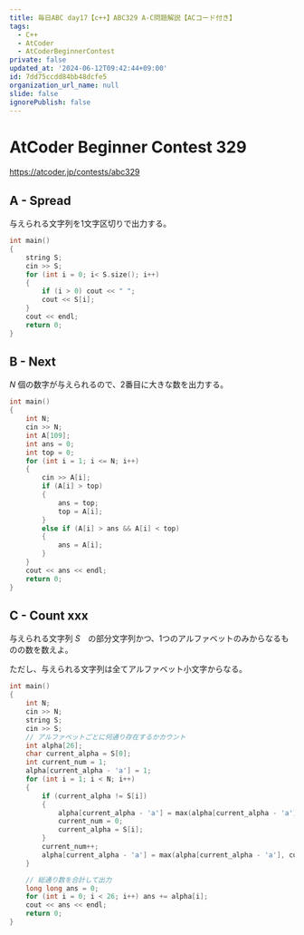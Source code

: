 ```yaml
---
title: 毎日ABC day17【c++】ABC329 A-C問題解説【ACコード付き】
tags:
  - C++
  - AtCoder
  - AtCoderBeginnerContest
private: false
updated_at: '2024-06-12T09:42:44+09:00'
id: 7dd75ccdd84bb48dcfe5
organization_url_name: null
slide: false
ignorePublish: false
---
```

# AtCoder Beginner Contest 329

https://atcoder.jp/contests/abc329

## A - Spread
与えられる文字列を1文字区切りで出力する。

```cpp
int main()
{
	string S;
	cin >> S;
	for (int i = 0; i< S.size(); i++)
	{
		if (i > 0) cout << " ";
		cout << S[i];
	}
	cout << endl;
	return 0;
}
```

## B - Next
$N$ 個の数字が与えられるので、2番目に大きな数を出力する。

```cpp
int main()
{
	int N;
	cin >> N;
	int A[109];
	int ans = 0;
	int top = 0;
	for (int i = 1; i <= N; i++)
	{
		cin >> A[i];
		if (A[i] > top)
		{
			ans = top;
			top = A[i];
		}
		else if (A[i] > ans && A[i] < top)
		{
			ans = A[i];
		}
	}
	cout << ans << endl;
	return 0;
}
```

## C - Count xxx
与えられる文字列 $S$　の部分文字列かつ、1つのアルファベットのみからなるものの数を数えよ。

ただし、与えられる文字列は全てアルファベット小文字からなる。

```cpp
int main()
{
	int N;
	cin >> N;
	string S;
	cin >> S;
	// アルファベットごとに何通り存在するかカウント
	int alpha[26];
	char current_alpha = S[0];
	int current_num = 1;
	alpha[current_alpha - 'a'] = 1;
	for (int i = 1; i < N; i++)
	{
		if (current_alpha != S[i])
		{
			alpha[current_alpha - 'a'] = max(alpha[current_alpha - 'a'], current_num);
			current_num = 0;
			current_alpha = S[i];
		}
		current_num++;
		alpha[current_alpha - 'a'] = max(alpha[current_alpha - 'a'], current_num);
	}

	// 総通り数を合計して出力
	long long ans = 0;
	for (int i = 0; i < 26; i++) ans += alpha[i];
	cout << ans << endl;
	return 0;
}
```
